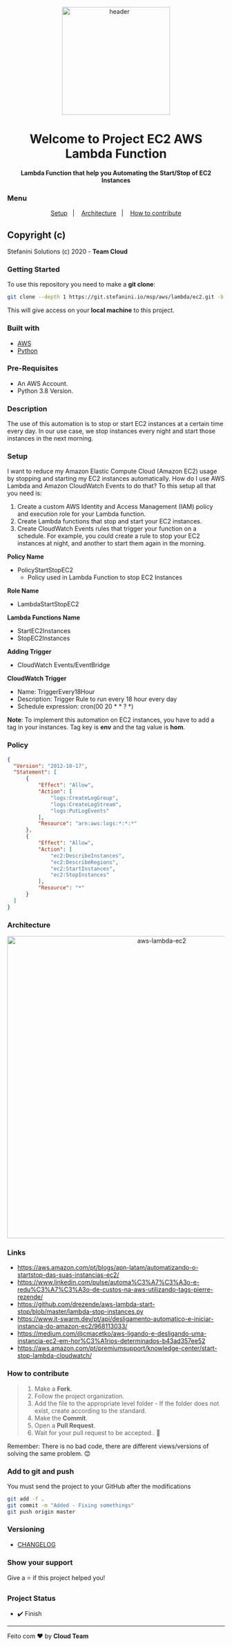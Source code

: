 <p align="center">
  <img alt="header" src="https://www.simform.com/wp-content/uploads/2018/07/Add-subheading-5-4.png" width="250px" float="center"/>
</p>

<h1 align="center">Welcome to Project EC2 AWS Lambda Function</h1>

<p align="center">
  <strong>Lambda Function that help you Automating the Start/Stop of EC2 Instances</strong>
</p>

### Menu

<p align="center">
  <a href="#setup">Setup</a>&nbsp;&nbsp;&nbsp;|&nbsp;&nbsp;&nbsp;
  <a href="#architecture">Architecture</a>&nbsp;&nbsp;&nbsp;|&nbsp;&nbsp;&nbsp;
  <a href="#how-to-contribute">How to contribute</a>
</p>

## Copyright (c)

Stefanini Solutions (c) 2020 - **Team Cloud**

### Getting Started

To use this repository you need to make a **git clone**:

```bash
git clone --depth 1 https://git.stefanini.io/msp/aws/lambda/ec2.git -b master
```

This will give access on your **local machine** to this project.

### Built with

- [AWS](https://aws.amazon.com/pt/)
- [Python](https://www.python.org/)

### Pre-Requisites

* An AWS Account.
* Python 3.8 Version.

### Description

The use of this automation is to stop or start EC2 instances at a certain time every day. In our use case, we stop instances every night and start those instances in the next morning.

### Setup

I want to reduce my Amazon Elastic Compute Cloud (Amazon EC2) usage by stopping and starting my EC2 instances automatically. How do I use AWS Lambda and Amazon CloudWatch Events to do that? To this setup all that you need is:

1. Create a custom AWS Identity and Access Management (IAM) policy and execution role for your Lambda function.
2. Create Lambda functions that stop and start your EC2 instances.
3. Create CloudWatch Events rules that trigger your function on a schedule. For example, you could create a rule to stop your EC2 instances at night, and another to start them again in the morning.

**Policy Name**

* PolicyStartStopEC2
	* Policy used in Lambda Function to stop EC2 Instances

**Role Name**

* LambdaStartStopEC2

**Lambda Functions Name**

* StartEC2Instances
* StopEC2Instances

**Adding Trigger**

* CloudWatch Events/EventBridge

**CloudWatch Trigger**

* Name: TriggerEvery18Hour
* Description: Trigger Rule to run every 18 hour every day
* Schedule expression: cron(00 20 * * ? *)

**Note**: To implement this automation on EC2 instances, you have to add a tag in your instances. Tag key is **env** and the tag value is **hom**.

### Policy

```json
{
  "Version": "2012-10-17",
  "Statement": [
      {
          "Effect": "Allow",
          "Action": [
              "logs:CreateLogGroup",
              "logs:CreateLogStream",
              "logs:PutLogEvents"
          ],
          "Resource": "arn:aws:logs:*:*:*"
      },
      {
          "Effect": "Allow",
          "Action": [
              "ec2:DescribeInstances",
              "ec2:DescribeRegions",
              "ec2:StartInstances",
              "ec2:StopInstances"
          ],
          "Resource": "*"
      }
  ]
}
```

### Architecture

<p align="center">
  <img alt="aws-lambda-ec2" src="https://i.ytimg.com/vi/bv-CKOMPCpI/maxresdefault.jpg" width="700" float="center"/>
</p>

### Links

* https://aws.amazon.com/pt/blogs/apn-latam/automatizando-o-startstop-das-suas-instancias-ec2/
* https://www.linkedin.com/pulse/automa%C3%A7%C3%A3o-e-redu%C3%A7%C3%A3o-de-custos-na-aws-utilizando-tags-pierre-rezende/
* https://github.com/drezende/aws-lambda-start-stop/blob/master/lambda-stop-instances.py
* https://www.it-swarm.dev/pt/api/desligamento-automatico-e-iniciar-instancia-do-amazon-ec2/968113033/
* https://medium.com/@cmacetko/aws-ligando-e-desligando-uma-instancia-ec2-em-hor%C3%A1rios-determinados-b43ad357ee52
* https://aws.amazon.com/pt/premiumsupport/knowledge-center/start-stop-lambda-cloudwatch/
 
### How to contribute

>
> 1. Make a **Fork**.
> 2. Follow the project organization.
> 3. Add the file to the appropriate level folder - If the folder does not exist, create according to the standard.
> 4. Make the **Commit**.
> 5. Open a **Pull Request**.
> 6. Wait for your pull request to be accepted.. 🚀
>
Remember: There is no bad code, there are different views/versions of solving the same problem. 😊

### Add to git and push

You must send the project to your GitHub after the modifications

```bash
git add -f .
git commit -m "Added - Fixing somethings"
git push origin master
```

### Versioning

- [CHANGELOG](CHANGELOG.md)

### Show your support

Give a ⭐️ if this project helped you!

### Project Status

* ✔️ Finish

---

Feito com ❤️ by **Cloud Team**
